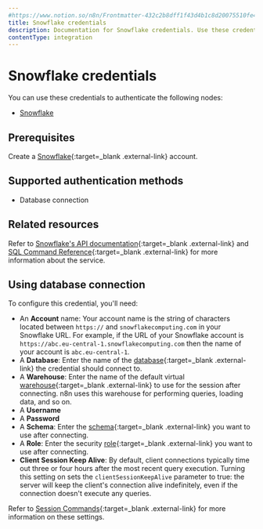 ```yaml
---
#https://www.notion.so/n8n/Frontmatter-432c2b8dff1f43d4b1c8d20075510fe4
title: Snowflake credentials
description: Documentation for Snowflake credentials. Use these credentials to authenticate Snowflake in n8n, a workflow automation platform.
contentType: integration
---
```


# Snowflake credentials

You can use these credentials to authenticate the following nodes:

- [Snowflake](/integrations/builtin/app-nodes/n8n-nodes-base.snowflake/)

## Prerequisites

Create a [Snowflake](https://www.snowflake.com/en/){:target=_blank .external-link} account.

## Supported authentication methods

- Database connection

## Related resources

Refer to [Snowflake's API documentation](https://docs.snowflake.com/en/api-reference){:target=_blank .external-link} and [SQL Command Reference](https://docs.snowflake.com/en/sql-reference-commands){:target=_blank .external-link} for more information about the service.

## Using database connection

To configure this credential, you'll need:

- An **Account** name: Your account name is the string of characters located between `https://` and `snowflakecomputing.com` in your Snowflake URL. For example, if the URL of your Snowflake account is `https://abc.eu-central-1.snowflakecomputing.com` then the name of your account is `abc.eu-central-1`.
- A **Database**: Enter the name of the [database](https://docs.snowflake.com/en/sql-reference/sql/use-database){:target=_blank .external-link} the credential should connect to.
- A **Warehouse**: Enter the name of the default virtual [warehouse](https://docs.snowflake.com/en/sql-reference/sql/use-warehouse){:target=_blank .external-link} to use for the session after connecting. n8n uses this warehouse for performing queries, loading data, and so on.
- A **Username**
- A **Password**
- A **Schema**: Enter the [schema](https://docs.snowflake.com/en/sql-reference/sql/use-schema){:target=_blank .external-link} you want to use after connecting.
- A **Role**: Enter the security [role](https://docs.snowflake.com/en/sql-reference/sql/use-role){:target=_blank .external-link} you want to use after connecting.
- **Client Session Keep Alive**: By default, client connections typically time out three or four hours after the most recent query execution. Turning this setting on sets the `clientSessionKeepAlive` parameter to true: the server will keep the client's connection alive indefinitely, even if the connection doesn't execute any queries.

Refer to [Session Commands](https://docs.snowflake.com/en/sql-reference/commands-session){:target=_blank .external-link} for more information on these settings.
